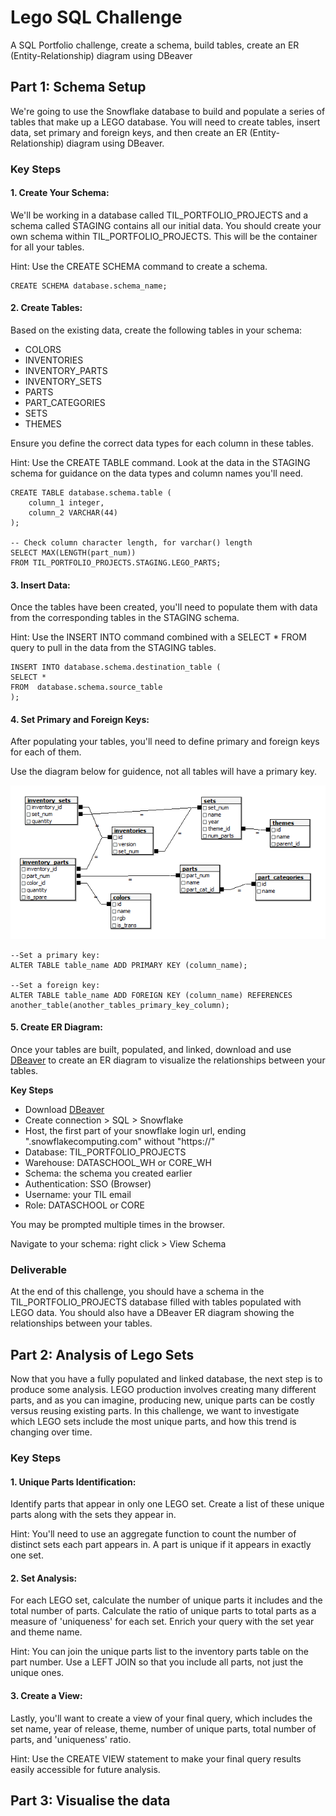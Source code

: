 # Lego SQL Challenge
A SQL Portfolio challenge, create a schema, build tables, create an ER (Entity-Relationship) diagram using DBeaver





## Part 1: Schema Setup

We're going to use the Snowflake database to build and populate a series of tables that make up a LEGO database. You will need to create tables, insert data, set primary and foreign keys, and then create an ER (Entity-Relationship) diagram using DBeaver.

### Key Steps

#### 1. Create Your Schema:
We'll be working in a database called TIL_PORTFOLIO_PROJECTS and a schema called STAGING contains all our initial data. You should create your own schema within TIL_PORTFOLIO_PROJECTS. This will be the container for all your tables.

Hint: Use the CREATE SCHEMA command to create a schema.
```
CREATE SCHEMA database.schema_name;
```


#### 2. Create Tables:
Based on the existing data, create the following tables in your schema:

- COLORS
- INVENTORIES
- INVENTORY_PARTS
- INVENTORY_SETS
- PARTS
- PART_CATEGORIES
- SETS
- THEMES

Ensure you define the correct data types for each column in these tables.

Hint: Use the CREATE TABLE command. Look at the data in the STAGING schema for guidance on the data types and column names you'll need.
```
CREATE TABLE database.schema.table (
	column_1 integer,
	column_2 VARCHAR(44)
);

-- Check column character length, for varchar() length
SELECT MAX(LENGTH(part_num))
FROM TIL_PORTFOLIO_PROJECTS.STAGING.LEGO_PARTS;
```



#### 3. Insert Data:
Once the tables have been created, you'll need to populate them with data from the corresponding tables in the STAGING schema.

Hint: Use the INSERT INTO command combined with a SELECT * FROM query to pull in the data from the STAGING tables.

```
INSERT INTO database.schema.destination_table (
SELECT *
FROM  database.schema.source_table
);
```

#### 4. Set Primary and Foreign Keys:
After populating your tables, you'll need to define primary and foreign keys for each of them.

Use the diagram below for guidence, not all tables will have a primary key. 

![](downloads_schema.png)

```
--Set a primary key:
ALTER TABLE table_name ADD PRIMARY KEY (column_name);

--Set a foreign key:
ALTER TABLE table_name ADD FOREIGN KEY (column_name) REFERENCES another_table(another_tables_primary_key_column);
```

#### 5. Create ER Diagram:
Once your tables are built, populated, and linked, download and use [DBeaver](https://dbeaver.io/) to create an ER diagram to visualize the relationships between your tables.

**Key Steps**
- Download [DBeaver](https://dbeaver.io/)
- Create connection > SQL > Snowflake
- Host, the first part of your snowflake login url, ending ".snowflakecomputing.com" without "https://"
- Database: TIL_PORTFOLIO_PROJECTS
- Warehouse: DATASCHOOL_WH or CORE_WH
- Schema: the schema you created earlier
- Authentication: SSO (Browser)
- Username: your TIL email
- Role: DATASCHOOL or CORE 

You may be prompted multiple times in the browser.

Navigate to your schema:  right click > View Schema

### Deliverable
At the end of this challenge, you should have a schema in the TIL_PORTFOLIO_PROJECTS database filled with tables populated with LEGO data. You should also have a DBeaver ER diagram showing the relationships between your tables.




## Part 2: Analysis of Lego Sets

Now that you have a fully populated and linked database, the next step is to produce some analysis. LEGO production involves creating many different parts, and as you can imagine, producing new, unique parts can be costly versus reusing existing parts. In this challenge, we want to investigate which LEGO sets include the most unique parts, and how this trend is changing over time.

### Key Steps

#### 1. Unique Parts Identification: 
Identify parts that appear in only one LEGO set. Create a list of these unique parts along with the sets they appear in.

Hint: You'll need to use an aggregate function to count the number of distinct sets each part appears in. A part is unique if it appears in exactly one set.

#### 2. Set Analysis: 
For each LEGO set, calculate the number of unique parts it includes and the total number of parts. Calculate the ratio of unique parts to total parts as a measure of 'uniqueness' for each set. Enrich your query with the set year and theme name.

Hint: You can join the unique parts list to the inventory parts table on the part number. Use a LEFT JOIN so that you include all parts, not just the unique ones.

#### 3. Create a View: 
Lastly, you'll want to create a view of your final query, which includes the set name, year of release, theme, number of unique parts, total number of parts, and 'uniqueness' ratio.

Hint: Use the CREATE VIEW statement to make your final query results easily accessible for future analysis.

## Part 3: Visualise the data 



